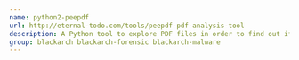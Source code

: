```yaml
---
name: python2-peepdf
url: http://eternal-todo.com/tools/peepdf-pdf-analysis-tool
description: A Python tool to explore PDF files in order to find out if the file can be harmful or not.
group: blackarch blackarch-forensic blackarch-malware
---
```

